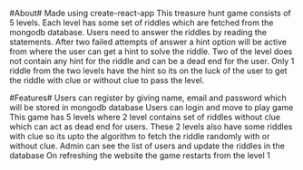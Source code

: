 #About#
Made using create-react-app
This treasure hunt game consists of 5 levels.
Each level has some set of riddles which are fetched from the mongodb database.
Users need to answer the riddles by reading the statements.
After two failed attempts of answer a hint option will be active from where the user can get a hint to solve the riddle.
Two of the level does not contain any hint for the riddle and can be a dead end for the user.
Only 1 riddle from the two levels have the hint so its on the luck of the user to get the riddle with clue or without clue to pass the level.

#Features#
Users can register by giving name, email and password which will be stored in mongodb database
Users can login and move to play game
This game has 5 levels where 2 level contains set of riddles without clue which can act as dead end for users.
These 2 levels also have some riddles with clue so its upto the algorithm to fetch the riddle randomly with or without clue.
Admin can see the list of users and update the riddles in the database
On refreshing the website the game restarts from the level 1
